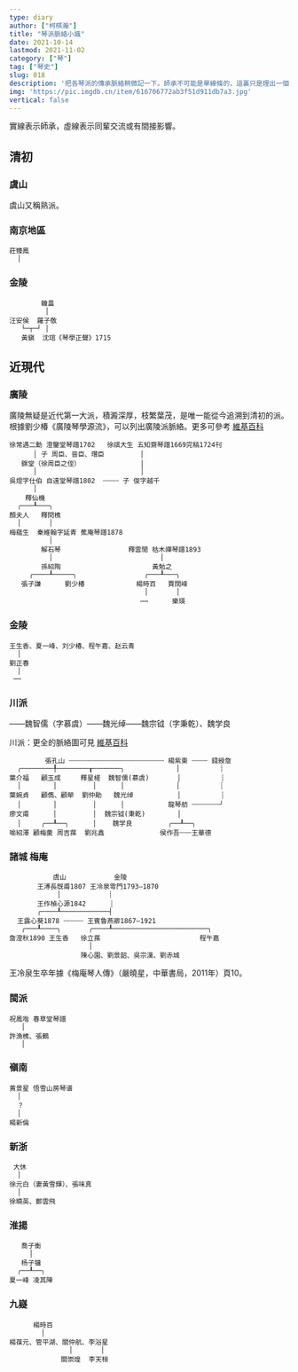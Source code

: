 ```yaml
---
type: diary
author: ["柯棋瀚"]
title: "琴派脈絡小識"
date: 2021-10-14
lastmod: 2021-11-02
category: ["琴"]
tag: ["琴史"]
slug: 018
description: '把各琴派的傳承脈絡稍微記一下。師承不可能是單線條的，這裏只是理出一個最基本的骨架。'
img: 'https://pic.imgdb.cn/item/616706772ab3f51d911db7a3.jpg'
vertical: false
---
```


實線表示師承，虛線表示同輩交流或有間接影響。

## 清初

### 虞山

虞山又稱熟派。

### 南京地區

```
莊臻鳳
  │
```

### 金陵

```
        韓畕
         │
汪安侯  羅子敬
   └─┬─┘ │
   黃鎭  沈琯《琴學正聲》1715
```

## 近現代

### 廣陵

廣陵無疑是近代第一大派，積澱深厚，枝繁葉茂，是唯一能從今追溯到清初的派。根據劉少椿《廣陵琴學源流》，可以列出廣陵派脈絡。更多可參考 [維基百科](https://zh.wikipedia.org/wiki/%E5%B9%BF%E9%99%B5%E7%90%B4%E6%B4%BE)

```
徐常遇二勳 澄鑒堂琴譜1702   徐祺大生 五知齋琴譜1669完稿1724刊
      │ 子 周臣、晉臣、瓚臣         │
   錦堂（徐周臣之侄）               │
      │                          │
吳燈字仕伯 自遠堂琴譜1802  ┄┄┄┄ 子 俊字越千             
      │
    釋仙機  
  ╭───┸───╮
顏夫人   釋問樵
  │       │
梅蘊生  秦維翰字延青 蕉庵琴譜1878
          │                       
        解石琴                 釋雲閒 枯木禪琴譜1893  
          │                           │
        孫紹陶                       黃勉之
     ╭────┸─────╮                 ╭───┸───╮
   張子謙      劉少椿             楊時百   賈闊峰
                                  │       │
                                 ⋯⋯      樂瑛
```

### 金陵

```
王生香、夏一峰、刘少椿、程午嘉、赵云青
  │
劉正春
  │
 ⋯⋯ 
```

### 川派

——魏智儒（字慕虞）——魏光绰——魏宗钺（字秉乾）、魏学良

川派：更全的脈絡圖可見 [維基百科](https://zh.wikipedia.org/wiki/%E8%9C%80%E6%B4%BE%E5%8F%A4%E7%90%B4)

```
         張孔山 ┄┄┄┄┄┄┄┄┄┄┄┄┄┄┄┄┄┄┄┄┄┄┄┄ 楊紫東 ┄┄┄┄ 錢綬詹   
  ╭────────╀────────┰───────╮             │          ┊
葉介福   顧玉成     釋星槎  魏智儒(慕虞)       │          ┊
  │        │         │      │             │          ┊
葉婉貞   顧儁、顧犖  劉仲勛   魏光绰           │          ┊
  │        │         │      │           龍琴舫 ┄┄┄┄┄┄┄╯ 
廖文甫      │         │  魏宗钺(秉乾)        │  
  │     ╭──┸──╮      │    魏学良         ╭──┸──╮ 
喻紹澤 顧梅羹 周吉蓀  劉兆鑫              侯作吾┄┄┄王華德                                        
```

### 諸城 梅庵

```
           虞山            金陵
       王溥長旣甫1807 王冷泉雩門1793—1870
            │            ┊
       王作楨心源1842      ┊    
       ╭────┸────────────┤
  王露心葵1878 ┄┄┄┄┄ 王賓魯燕卿1867—1921
   ╭───┸────╮       ╭────┸────────────────────────╮
詹澄秋1890 王生香   徐立蓀                         程午嘉
                    │
                  陳心園、劉景韶、吳宗漢、劉赤城   
```

王冷泉生卒年據《梅庵琴人傳》（嚴曉星，中華書局，2011年）頁10。

### 閩派

```
祝鳳喈 春草堂琴譜
   │
許漁樵、張鶴
   │
```

### 嶺南

```
黄景星 悟雪山房琴谱
  │
  ？
  │
楊新倫
```

### 新浙

```
 大休
  │
徐元白（妻黃雪輝）、張味真  
  │
徐曉英、鄭雲飛 
```

### 淮揚

```
   喬子衡
     │
   杨子镛
  ╭──┸──╮ 
夏一峰 凌其陣
```

### 九嶷

```
      楊時百
        │
楊葆元、管平湖、關仲航、李浴星  
               │       │
             關崇煌  李天桓
```
